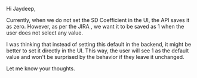 Hi Jaydeep,

Currently, when we do not set the SD Coefficient in the UI, the API saves it as zero. However, as per the JIRA , we want it to be saved as 1 when the user does not select any value.

I was thinking that instead of setting this default in the backend, it might be better to set it directly in the UI. This way, the user will see 1 as the default value and won't be surprised by the behavior if they leave it unchanged.

Let me know your thoughts.